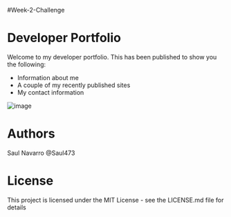#Week-2-Challenge
# Developer Portfolio

<p>
Welcome to my developer portfolio. This has been published to show you the following: 
<ul>
  <li> Information about me </li>
  <li> A couple of my recently published sites</li>
  <li> My contact information </li>
</ul>
</p>

![image](https://user-images.githubusercontent.com/118771655/208023956-1313600e-1104-45f9-b509-e76617b0d6f3.png)

# Authors
Saul Navarro
@Saul473

# License
This project is licensed under the MIT License - see the LICENSE.md file for details

